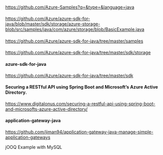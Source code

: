 #### 
https://github.com/Azure-Samples?q=&type=&language=java

####
https://github.com/Azure/azure-sdk-for-java/blob/master/sdk/storage/azure-storage-blob/src/samples/java/com/azure/storage/blob/BasicExample.java

#### 
https://github.com/Azure/azure-sdk-for-java/tree/master/samples

#### 
https://github.com/Azure/azure-sdk-for-java/tree/master/sdk/storage


#### azure-sdk-for-java
https://github.com/Azure/azure-sdk-for-java/tree/master/sdk


#### Securing a RESTful API using Spring Boot and Microsoft’s Azure Active Directory.

https://www.digitalonus.com/securing-a-restful-api-using-spring-boot-and-microsofts-azure-active-directory/

#### application-gateway-java
https://github.com/jiman94/application-gateway-java-manage-simple-application-gateways



jOOQ Example with MySQL
